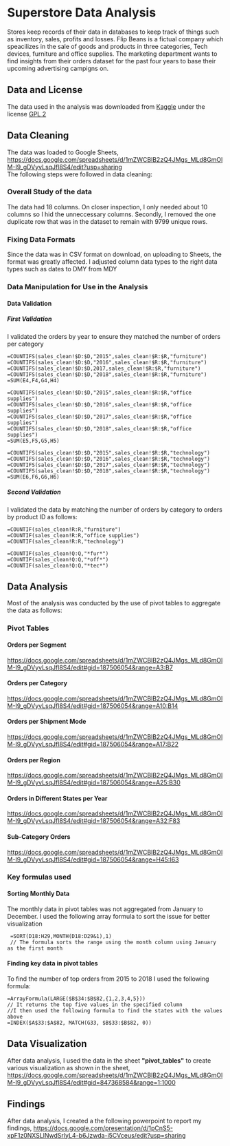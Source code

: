 
# Superstore Data Analysis
Stores keep records of their data in databases to keep track of things such as inventory, sales, profits and losses. Flip Beans is a fictual company which speacilizes in the sale of goods and products in three categories, Tech devices, furniture and office supplies. 
The marketing department wants to find insights from their orders dataset for the past four years to base their upcoming advertising campigns on. 

## Data and License

The data used in the analysis was downloaded from [Kaggle](https://www.kaggle.com/datasets/rohitsahoo/sales-forecasting) under the license [GPL 2](https://www.gnu.org/licenses/old-licenses/gpl-2.0.en.html)



## Data Cleaning 
The data was loaded to Google Sheets,  https://docs.google.com/spreadsheets/d/1mZWCBlB2zQ4JMgs_MLd8GmOlM-I9_gDVyvLsqJfl8S4/edit?usp=sharing  
The following steps were followed in data cleaning:  
### Overall Study of the data
The data had 18 columns. On closer inspection, I only needed about 10 columns so I hid the unneccessary columns. Secondly, I removed the one duplicate row that was in the dataset to remain with 9799 unique rows.  
### Fixing Data Formats  
Since the data was in CSV format on download, on uploading to Sheets, the format was greatly affected. I adjusted column data types to the right data types such as dates to DMY from MDY
### Data Manipulation for Use in the Analysis
#### Data Validation
##### First Validation
I validated the orders by year to ensure they matched the number of orders per category  
```Furniture Orders per Year
=COUNTIFS(sales_clean!$D:$D,"2015",sales_clean!$R:$R,"furniture")
=COUNTIFS(sales_clean!$D:$D,"2016",sales_clean!$R:$R,"furniture")
=COUNTIFS(sales_clean!$D:$D,2017,sales_clean!$R:$R,"furniture")
=COUNTIFS(sales_clean!$D:$D,"2018",sales_clean!$R:$R,"furniture")
=SUM(E4,F4,G4,H4)
```
```Office Supplies Orders per Year
=COUNTIFS(sales_clean!$D:$D,"2015",sales_clean!$R:$R,"office supplies")
=COUNTIFS(sales_clean!$D:$D,"2016",sales_clean!$R:$R,"office supplies")
=COUNTIFS(sales_clean!$D:$D,"2017",sales_clean!$R:$R,"office supplies")
=COUNTIFS(sales_clean!$D:$D,"2018",sales_clean!$R:$R,"office supplies")
=SUM(E5,F5,G5,H5)
```
```Tech Devices Orders per Year
=COUNTIFS(sales_clean!$D:$D,"2015",sales_clean!$R:$R,"technology")
=COUNTIFS(sales_clean!$D:$D,"2016",sales_clean!$R:$R,"technology")
=COUNTIFS(sales_clean!$D:$D,"2017",sales_clean!$R:$R,"technology")
=COUNTIFS(sales_clean!$D:$D,"2018",sales_clean!$R:$R,"technology")
=SUM(E6,F6,G6,H6)
```
##### Second Validation
I validated the data by matching the number of orders by category to orders by product ID as follows:  
```Rule One
=COUNTIF(sales_clean!R:R,"furniture")
=COUNTIF(sales_clean!R:R,"office supplies")
=COUNTIF(sales_clean!R:R,"technology")
```
```Rule Two
=COUNTIF(sales_clean!Q:Q,"*fur*")
=COUNTIF(sales_clean!Q:Q,"*off*")
=COUNTIF(sales_clean!Q:Q,"*tec*")
```



## Data Analysis
Most of the analysis was conducted by the use of pivot tables to aggregate the data as follows:  
### Pivot Tables
#### Orders per Segment 
https://docs.google.com/spreadsheets/d/1mZWCBlB2zQ4JMgs_MLd8GmOlM-I9_gDVyvLsqJfl8S4/edit#gid=187506054&range=A3:B7

#### Orders per Category
https://docs.google.com/spreadsheets/d/1mZWCBlB2zQ4JMgs_MLd8GmOlM-I9_gDVyvLsqJfl8S4/edit#gid=187506054&range=A10:B14
#### Orders per Shipment Mode
https://docs.google.com/spreadsheets/d/1mZWCBlB2zQ4JMgs_MLd8GmOlM-I9_gDVyvLsqJfl8S4/edit#gid=187506054&range=A17:B22
#### Orders per Region 
https://docs.google.com/spreadsheets/d/1mZWCBlB2zQ4JMgs_MLd8GmOlM-I9_gDVyvLsqJfl8S4/edit#gid=187506054&range=A25:B30  
#### Orders in Different States per Year
https://docs.google.com/spreadsheets/d/1mZWCBlB2zQ4JMgs_MLd8GmOlM-I9_gDVyvLsqJfl8S4/edit#gid=187506054&range=A32:F83
#### Sub-Category Orders
https://docs.google.com/spreadsheets/d/1mZWCBlB2zQ4JMgs_MLd8GmOlM-I9_gDVyvLsqJfl8S4/edit#gid=187506054&range=H45:I63  
### Key formulas used
#### Sorting Monthly Data
The monthly data in pivot tables was not aggregated from January to December. I used the following array formula to sort the issue for better visualization  
```
 =SORT(D18:H29,MONTH(D18:D29&1),1)
 // The formula sorts the range using the month column using January as the first month
```
#### Finding key data in pivot tables
To find the number of top orders from 2015 to 2018 I used the following formula:
```
=ArrayFormula(LARGE($B$34:$B$82,{1,2,3,4,5}))
// It returns the top five values in the specified column
//I then used the following formula to find the states with the values above
=INDEX($A$33:$A$82, MATCH(G33, $B$33:$B$82, 0))
```
## Data Visualization
After data analysis, I used the data in the sheet **"pivot_tables"** to create various visualization as shown in the sheet, https://docs.google.com/spreadsheets/d/1mZWCBlB2zQ4JMgs_MLd8GmOlM-I9_gDVyvLsqJfl8S4/edit#gid=847368584&range=1:1000



## Findings
After data analysis, I created a the following powerpoint to report my findings, https://docs.google.com/presentation/d/1pCnS5-xpF1z0NXSLlNwdSrlyL4-b6Jzwda-i5CVceus/edit?usp=sharing  
